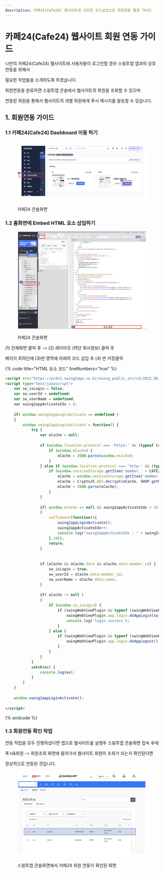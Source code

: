 ```yaml
---
description: 카페24(Cafe24) 웹사이트에 간단한 코드삽입으로 회원연동 활용 가이드
---
```


# 카페24(Cafe24) 웹사이트 회원 연동 가이드

나만의 카페24(Cafe24) 웹사이트에 사용자들이 로그인할 경우 스윙투앱 앱과의 상호 연동을 위해서

필요한 작업들을 소개하도록 하겠습니다.

회원연동을 완료하면 스윙투앱 콘솔에서 웹사이트의 회원을 조회할 수 있으며

연동된 회원을 통해서 웹사이트의 개별 회원에게 푸시 메시지를 발송할 수 있습니다.



## 1. 회원연동 가이드

### 1.1 카페24(Cafe24) Dashboard 이동 하기

<figure><img src="../../../.gitbook/assets/image (11) (1).png" alt=""><figcaption><p>카페24 콘솔화면</p></figcaption></figure>

### 1.2 홈화면에 Embed HTML 요소 삽입하기



<figure><img src="../../../.gitbook/assets/image (13) (1).png" alt=""><figcaption><p>카페24 콘솔화면</p></figcaption></figure>

(1) 전체화면 클릭 후 -> (2) 레이아웃 (하단 회사정보) 클릭 후&#x20;

페이지 최하단에 (3)번 영역에 아래의 코드 삽입 후 (4) 번 저장클릭

{% code title="HTML 요소 코드" lineNumbers="true" %}
```html
<script src="https://pcdn2.swing2app.co.kr/swing_public_src/v3/2022_06_17_001/js/swing_app_on_web.js"></script>
<script type="text/javascript">
    var sw_isLogin = false;
    var sw_userId = undefined;
    var sw_userName = undefined;
    var swing2appActivateIdx = 0;

    if( window.swing2appLoginActivate == undefined )
    {
        window.swing2appLoginActivate = function() {
            try {
                var oCache = null;

                if (window.location.protocol === 'https:' && (typeof CAFE24.CRYPTOKEY) == 'object') {
                    if (window.eCache) {
                        oCache = JSON.parse(window.eCache);
                    }
                } else if (window.location.protocol === 'http:' && (typeof CryptoJS) == 'object') {
                    if (window.sessionStorage.getItem('member_' + CAFE24.SDE_SHOP_NUM)) {
                        oCache = window.sessionStorage.getItem('member_' + CAFE24.SDE_SHOP_NUM);
                        oCache = CryptoJS.AES.decrypt(oCache, SHOP.getMallID() + '_' + EC_SDE_SHOP_NUM).toString(CryptoJS.enc.Utf8);
                        oCache = JSON.parse(oCache);
                    }
                }

                if( window.eCache == null && swing2appActivateIdx < 10 )
                {
                    setTimeout(function(){
                        swing2appLoginActivate();
                        swing2appActivateIdx++;
                        console.log("swing2appActivateIdx : " + swing2appActivateIdx);
                    },100);
                    return;
                }


                if (oCache && oCache.data && oCache.data.member_id) {
                    sw_isLogin = true;
                    sw_userId = oCache.data.member_id;
                    sw_userName = oCache.data.name;
                }

                if( oCache != null )
                {
                    if (window.sw_isLogin) {
                        if (swingWebViewPlugin && typeof (swingWebViewPlugin.app.login.doAppLogin) == 'function') {
                            swingWebViewPlugin.app.login.doAppLogin(sw_userId, sw_userName);
                            console.log('login success');
                        }
                    } else {
                        if (swingWebViewPlugin && typeof (swingWebViewPlugin.app.login.doAppLogout) == 'function') {
                            swingWebViewPlugin.app.login.doAppLogout();
                        }
                    }
                }
            }
            catch(ex) {
                console.log(ex);
            }
        }
    }

    window.swing2appLoginActivate();

</script>

```
{% endcode %}



### 1.3 회원연동 확인 작업

&#x20;     연동 작업을 모두 진행하셨다면 앱으로 웹사이트를 실행후 스윙투앱 콘솔화면 접속 후에

&#x20;     푸시&회원 -> 회원조회 화면에 들어가서 웹사이트 회원이 조회가 되는지 확인된다면&#x20;

&#x20;     정상적으로 연동된 것입니다.



<figure><img src="../../../.gitbook/assets/image (14) (1).png" alt=""><figcaption><p>스윙투앱 콘솔화면에서 카페24 회원 연동이 확인된 화면</p></figcaption></figure>



